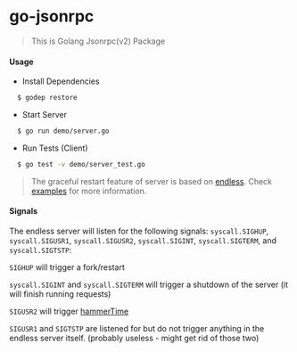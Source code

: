 # go-jsonrpc

> This is Golang Jsonrpc(v2) Package

#### Usage

* Install Dependencies
```sh
  $ godep restore
```

* Start Server
```sh
  $ go run demo/server.go
```

* Run Tests (Client)
```sh
  $ go test -v demo/server_test.go
```


> The graceful restart feature of server is based on [endless](https://github.com/fvbock/endless).
Check [examples](https://github.com/fvbock/endless/tree/master/examples) for more information.

#### Signals

The endless server will listen for the following signals: `syscall.SIGHUP`, `syscall.SIGUSR1`, `syscall.SIGUSR2`, `syscall.SIGINT`, `syscall.SIGTERM`, and `syscall.SIGTSTP`:

`SIGHUP` will trigger a fork/restart

`syscall.SIGINT` and `syscall.SIGTERM` will trigger a shutdown of the server (it will finish running requests)

`SIGUSR2` will trigger [hammerTime](https://github.com/fvbock/endless#hammer-time)

`SIGUSR1` and `SIGTSTP` are listened for but do not trigger anything in the endless server itself. (probably useless - might get rid of those two)


